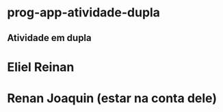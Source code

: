 # prog-app-atividade-dupla
## Atividade em dupla


# Eliel Reinan

# Renan Joaquin (estar na conta dele)
